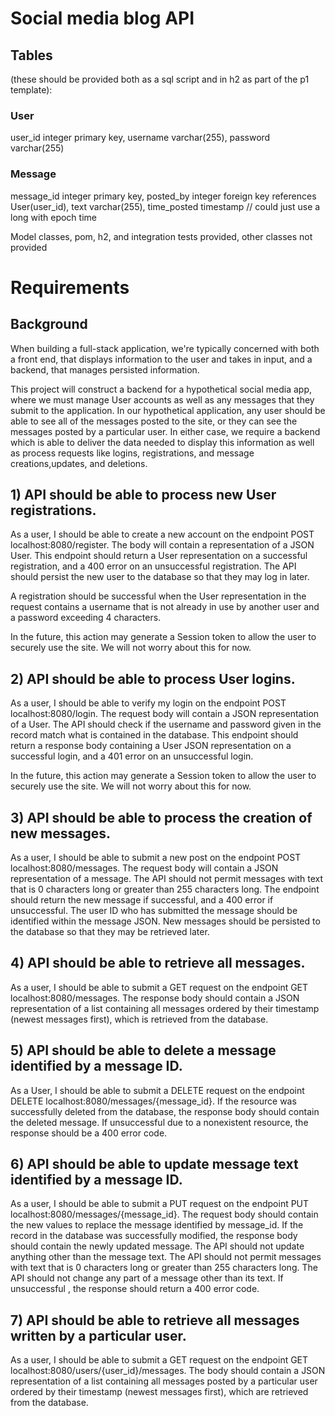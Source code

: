 # Social media blog API

## Tables 
(these should be provided both as a sql script and in h2 as part of the p1 template):

### User
user_id integer primary key,
username varchar(255),
password varchar(255)

### Message
message_id integer primary key,
posted_by integer foreign key references User(user_id),
text varchar(255),
time_posted timestamp // could just use a long with epoch time

Model classes, pom, h2, and integration tests provided, other classes not provided

# Requirements

## Background

When building a full-stack application, we're typically concerned with both a front end, that displays information to the user and takes in input, and a backend, that manages persisted information.

This project will construct a backend for a hypothetical social media app, where we must manage User accounts as well as any messages that they submit to the application. In our hypothetical application, any user should be able to see all of the messages posted to the site, or they can see the messages posted by a particular user. In either case, we require a backend which is able to deliver the data needed to display this information as well as process requests like logins, registrations, and message creations,updates, and deletions.

## 1) API should be able to process new User registrations.

As a user, I should be able to create a new account on the endpoint POST localhost:8080/register. The body will contain a representation of a JSON User. This endpoint should return a User representation on a successful registration, and a 400 error on an unsuccessful registration. The API should persist the new user to the database so that they may log in later.

A registration should be successful when the User representation in the request contains a username that is not already in use by another user and a password exceeding 4 characters.

In the future, this action may generate a Session token to allow the user to securely use the site. We will not worry about this for now.

## 2) API should be able to process User logins.

As a user, I should be able to verify my login on the endpoint POST localhost:8080/login. The request body will contain a JSON representation of a User. The API should check if the username and password given in the record match what is contained in the database. This endpoint should return a response body containing a User JSON representation on a successful login, and a 401 error on an unsuccessful login.

In the future, this action may generate a Session token to allow the user to securely use the site. We will not worry about this for now.


## 3) API should be able to process the creation of new messages.

As a user, I should be able to submit a new post on the endpoint POST localhost:8080/messages. The request body will contain a JSON representation of a message. The API should not permit messages with text that is 0 characters long or greater than 255 characters long. The endpoint should return the new message if successful, and a 400 error if unsuccessful. The user ID who has submitted the message should be identified within the message JSON. New messages should be persisted to the database so that they may be retrieved later.


## 4) API should be able to retrieve all messages.

As a user, I should be able to submit a GET request on the endpoint GET localhost:8080/messages. The response body should contain a JSON representation of a list containing all messages ordered by their timestamp (newest messages first), which is retrieved from the database.

## 5) API should be able to delete a message identified by a message ID.

As a User, I should be able to submit a DELETE request on the endpoint DELETE localhost:8080/messages/{message_id}. If the resource was successfully deleted from the database, the response body should contain the deleted message. If unsuccessful due to a nonexistent resource, the response should be a 400 error code.

## 6) API should be able to update message text identified by a message ID.

As a user, I should be able to submit a PUT request on the endpoint PUT localhost:8080/messages/{message_id}. The request body should contain the new values to replace the message identified by message_id. If the record in the database was successfully modified, the response body should contain the newly updated message. The API should not update anything other than the message text. The API should not permit messages with text that is 0 characters long or greater than 255 characters long. The API should not change any part of a message other than its text. If unsuccessful , the response should return a 400 error code.

## 7) API should be able to retrieve all messages written by a particular user.

As a user, I should be able to submit a GET request on the endpoint GET localhost:8080/users/{user_id}/messages. The body should contain a JSON representation of a list containing all messages posted by a particular user ordered by their timestamp (newest messages first), which are retrieved from the database.